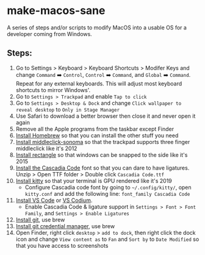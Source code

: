 # make-macos-sane
A series of steps and/or scripts to modify MacOS into a usable OS for a developer coming from Windows.

## Steps:

1. Go to Settings > Keyboard > Keyboard Shortcuts > Modifer Keys and change `Command` ➡️ `Control`, `Control` ➡️ `Command`, and `Global` ➡️ `Command`. Repeat for any external keyboards. This will adjust most keyboard shortcuts to mirror Windows'.
2. Go to `Settings > Trackpad` and enable `Tap to click`
3. Go to `Settings > Desktop & Dock` and change `Click wallpaper to reveal desktop` to `Only in Stage Manager`
4. Use Safari to download a better browser then close it and never open it again
5. Remove all the Apple programs from the taskbar except Finder
6. [Install Homebrew](https://brew.sh/) so that you can install the other stuff you need
7. [Install middleclick-sonoma](https://github.com/artginzburg/MiddleClick-Sonoma) so that the trackpad supports three finger middleclick like it's 2012
8. [Install rectangle](https://rectangleapp.com/) so that windows can be snapped to the side like it's 2015
9. [Install the Cascadia Code](https://github.com/microsoft/cascadia-code/releases) font so that you can dare to have ligatures. Unzip > Open TTF folder > Double click `Cascadia Code.ttf`
10. [Install kitty](https://sw.kovidgoyal.net/kitty/binary/#binary-install) so that your terminal is GPU rendered like it's 2019
    * Configure Cascadia code font by going to `~/.config/kitty/`, open `kitty.conf` and add the following line: `font_family Cascadia Code`
11. [Install VS Code](https://code.visualstudio.com/Download) or [VS Codium](https://vscodium.com/).
    * Enable Cascadia Code & ligature support in `Settings > Font > Font Family`, and `Settings > Enable Ligatures`
12. [Install git](https://git-scm.com/download/mac), use brew
13. [Install git credential manager](https://github.com/git-ecosystem/git-credential-manager/blob/release/docs/install.md), use brew
14. Open Finder, right click `desktop` > `add to dock`, then right click the dock icon and change `View content as` to `Fan` and `Sort by` to `Date Modified` so that you have access to screenshots
